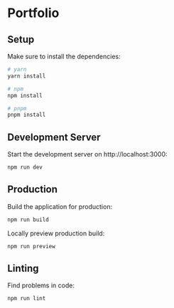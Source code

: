 # Portfolio

## Setup

Make sure to install the dependencies:

```bash
# yarn
yarn install

# npm
npm install

# pnpm
pnpm install
```

## Development Server

Start the development server on http://localhost:3000:

```bash
npm run dev
```

## Production

Build the application for production:

```bash
npm run build
```

Locally preview production build:

```bash
npm run preview
```

## Linting

Find problems in code:

```bash
npm run lint
```
